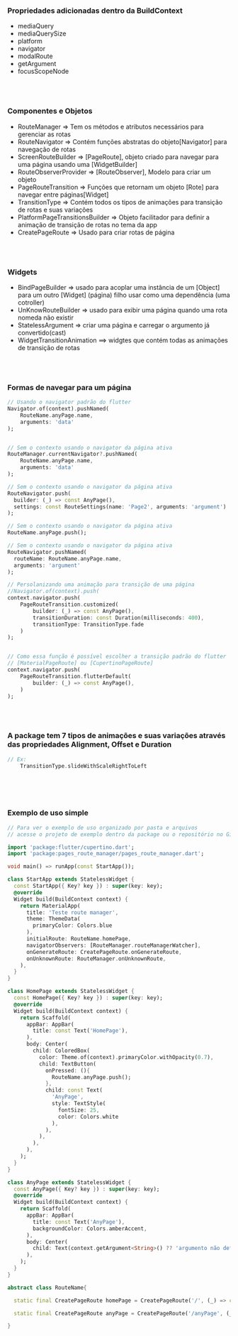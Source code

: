### Propriedades adicionadas dentro da BuildContext

- mediaQuery
- mediaQuerySize
- platform
- navigator
- modalRoute
- getArgument
- focusScopeNode

<br />
<br />


### Componentes e Objetos
- RouteManager => Tem os métodos e atributos necessários para gerenciar as rotas 
- RouteNavigator => Contém funções abstratas do objeto[Navigator] para navegação de rotas
- ScreenRouteBuilder => [PageRoute], objeto criado para navegar para uma página usando uma [WidgetBuilder]
- RouteObserverProvider => [RouteObserver], Modelo para criar um objeto
- PageRouteTransition => Funções que retornam um objeto [Rote] para navegar entre páginas[Widget]
- TransitionType => Contém todos os tipos de animações para transição de rotas e suas variações
- PlatformPageTransitionsBuilder => Objeto facilitador para definir a animação de transição de rotas no tema da app
- CreatePageRoute => Usado para criar rotas de página

<br />
<br />


### Widgets
- BindPageBuilder => usado para acoplar uma instância de um [Object] para um outro [Widget] (página) filho usar como uma dependência (uma cotroller)
- UnKnowRouteBuilder => usado para exibir uma página quando uma rota nomeda não existir
- StatelessArgument => criar uma página e carregar o argumento já convertido(cast)
- WidgetTransitionAnimation ==> widgtes que contém todas as animações de transição de rotas

<br />
<br />


### Formas de navegar para um página

```dart
// Usando o navigator padrão do flutter
Navigator.of(context).pushNamed(
    RouteName.anyPage.name, 
    arguments: 'data'
);


// Sem o contexto usando o navigator da página ativa
RouteManager.currentNavigator?.pushNamed(
    RouteName.anyPage.name, 
    arguments: 'data'
);

// Sem o contexto usando o navigator da página ativa
RouteNavigator.push(
  builder: (_) => const AnyPage(), 
  settings: const RouteSettings(name: 'Page2', arguments: 'argument')
);

// Sem o contexto usando o navigator da página ativa
RouteName.anyPage.push();

// Sem o contexto usando o navigator da página ativa
RouteNavigator.pushNamed(
  routeName: RouteName.anyPage.name,
  arguments: 'argument'
);

// Persolanizando uma animação para transição de uma página
//Navigator.of(context).push(
context.navigator.push(
    PageRouteTransition.customized(
        builder: (_) => const AnyPage(),
        transitionDuration: const Duration(milliseconds: 400),
        transitionType: TransitionType.fade
    )
);


// Como essa função é possível escolher a transição padrão do flutter
// [MaterialPageRoute] ou [CupertinoPageRoute]
context.navigator.push(
    PageRouteTransition.flutterDefault(
        builder: (_) => const AnyPage(),
    )
);
```

<br />
<br />

### A package tem 7 tipos de animações e suas variações através das propriedades Alignment, Offset e Duration

```dart
// Ex:
    TransitionType.slideWithScaleRightToLeft
```

<br />
<br />
<br />

### Exemplo de uso simple

```dart
// Para ver o exemplo de uso organizado por pasta e arquivos 
// acesse o projeto de exemplo dentro da package ou o repositório no GitHub

import 'package:flutter/cupertino.dart';
import 'package:pages_route_manager/pages_route_manager.dart';

void main() => runApp(const StartApp());

class StartApp extends StatelessWidget {
  const StartApp({ Key? key }) : super(key: key);
  @override
  Widget build(BuildContext context) {
    return MaterialApp(
      title: 'Teste route manager',
      theme: ThemeData(
        primaryColor: Colors.blue
      ),
      initialRoute: RouteName.homePage,
      navigatorObservers: [RouteManager.routeManagerWatcher],
      onGenerateRoute: CreatePageRoute.onGenerateRoute,
      onUnknownRoute: RouteManager.onUnknownRoute,
    ),
  }
}

class HomePage extends StatelessWidget {
  const HomePage({ Key? key }) : super(key: key);
  @override
  Widget build(BuildContext context) {
    return Scaffold(
      appBar: AppBar(
        title: const Text('HomePage'),
      ),
      body: Center(
        child: ColoredBox(
          color: Theme.of(context).primaryColor.withOpacity(0.7),
          child: TextButton(
            onPressed: (){
              RouteName.anyPage.push();
            }, 
            child: const Text(
              'AnyPage',
              style: TextStyle(
                fontSize: 25,
                color: Colors.white
              ),
            ), 
          ),
        ),
      ),
    );
  }
}

class AnyPage extends StatelessWidget {
  const AnyPage({ Key? key }) : super(key: key);
  @override
  Widget build(BuildContext context) {
    return Scaffold(
      appBar: AppBar(
        title: const Text('AnyPage'),
        backgroundColor: Colors.amberAccent,
      ),
      body: Center(
        child: Text(context.getArgument<String>() ?? 'argumento não definido'),
      ),
    );
  }
}

abstract class RouteName{

  static final CreatePageRoute homePage = CreatePageRoute('/', (_) => const HomePage());

  static final CreatePageRoute anyPage = CreatePageRoute('/anyPage', (_) => const AnyPage());

}
```